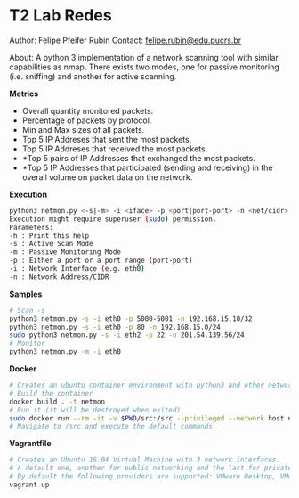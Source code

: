 # T2 Lab Redes

Author: Felipe Pfeifer Rubin
Contact: felipe.rubin@edu.pucrs.br

About: A python 3 implementation of a network scanning tool
with similar capabilities as nmap. There exists two modes, one
for passive monitoring (i.e. sniffing) and another for active scanning.

**Metrics**
- Overall quantity monitored packets.
- Percentage of packets by protocol.
- Min and Max sizes of all packets.
- Top 5 IP Addreses that sent the most packets.
- Top 5 IP Addreses that received the most packets.
- \*Top 5 pairs of IP Addresses that exchanged the most packets.
- \*Top 5 IP Addresses that participated (sending and receiving) in
the overall volume on packet data on the network.


**Execution**
```bash
python3 netmon.py <-s|-m> -i <iface> -p <port|port-port> -n <net/cidr>
Execution might require superuser (sudo) permission.
Parameters:
-h : Print this help
-s : Active Scan Mode
-m : Passive Monitoring Mode
-p : Either a port or a port range (port-port)
-i : Network Interface (e.g. eth0)
-n : Network Address/CIDR
```

**Samples**
```bash
# Scan -s
python3 netmon.py -s -i eth0 -p 5000-5001 -n 192.168.15.10/32
python3 netmon.py -s -i eth0 -p 80 -n 192.168.15.0/24 
sudo python3 netmon.py -s -i eth2 -p 22 -n 201.54.139.56/24
# Monitor
python3 netmon.py -m -i eth0
```

**Docker**
```bash
# Creates an ubuntu container environment with python3 and other network utilities.
# Build the container
docker build . -t netmon
# Run it (it will be destroyed when exited) 
sudo docker run --rm -it -v $PWD/src:/src --privileged --network host netmon
# Navigate to /src and execute the default commands.
```

**Vagrantfile**
```bash
# Creates an Ubuntu 16.04 Virtual Machine with 3 network interfaces.
# A default one, another for public networking and the last for private networking without the interference of 
# By default the following providers are supported: VMware Desktop, VMware Fusion Pro, Parallels Desktop and VirtualBox.
vagrant up 
```

